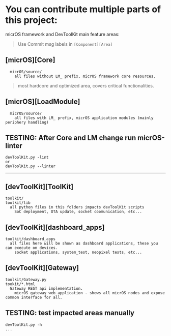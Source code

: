 # You can contribute multiple parts of this project:

micrOS framework and DevToolKit main feature areas:
> Use Commit msg labels in `[Component][Area]`

## [micrOS][Core]

```
  micrOS/source/
    all files without LM_ prefix, micrOS framework core resources.
```

> most hardcore and optimized area, covers critical functionalities.


## [micrOS][LoadModule]

```
  micrOS/source/
    all files with LM_ prefix, micrOS application modules (mainly periphery handling)
```


## TESTING: After Core and LM change run micrOS-linter

```
devToolKit.py -lint
or
devToolKit.py --linter
```

-----------------


## [devToolKit][ToolKit]

```
toolkit/
toolkit/lib
  all python files in this folders impacts devToolKit scripts
    SoC deployment, OTA update, socket coomunication, etc...
```

## [devToolKit][dashboard_apps]

```
toolkit/dashboard_apps
  all files here will be shown as dashboard applications, these you can execute on devices.
    socket applications, system_test, neopixel tests, etc...
```


## [devToolKit][Gateway]

```
toolkit/Gateway.py
tookit/*.html
  Gateway REST api implementation.
    micrOS gateway web application - shows all micrOS nodes and expose common interface for all.
```

## TESTING: test impacted areas manually

```
devToolKit.py -h
...
```
